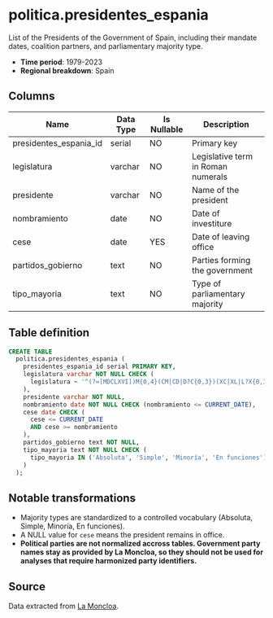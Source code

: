 # politica.presidentes_espania

List of the Presidents of the Government of Spain, including their mandate dates, coalition partners, and parliamentary majority type.

- **Time period**: 1979-2023
- **Regional breakdown**: Spain

## Columns

| Name | Data Type | Is Nullable | Description |
| --- | --- | --- | --- |
| presidentes_espania_id | serial | NO | Primary key |
| legislatura | varchar | NO | Legislative term in Roman numerals |
| presidente | varchar | NO | Name of the president |
| nombramiento | date | NO | Date of investiture |
| cese | date | YES | Date of leaving office |
| partidos_gobierno | text | NO | Parties forming the government |
| tipo_mayoria | text | NO | Type of parliamentary majority |

## Table definition

```sql
CREATE TABLE
  politica.presidentes_espania (
    presidentes_espania_id serial PRIMARY KEY,
    legislatura varchar NOT NULL CHECK (
      legislatura ~ '^(?=[MDCLXVI])M{0,4}(CM|CD|D?C{0,3})(XC|XL|L?X{0,3})(IX|IV|V?I{0,3})$'
    ),
    presidente varchar NOT NULL,
    nombramiento date NOT NULL CHECK (nombramiento <= CURRENT_DATE),
    cese date CHECK (
      cese <= CURRENT_DATE
      AND cese >= nombramiento
    ),
    partidos_gobierno text NOT NULL,
    tipo_mayoria text NOT NULL CHECK (
      tipo_mayoria IN ('Absoluta', 'Simple', 'Minoría', 'En funciones')
    )
  );
```

## Notable transformations

- Majority types are standardized to a controlled vocabulary (Absoluta, Simple, Minoría, En funciones).
- A NULL value for `cese` means the president remains in office.
- **Political parties are not normalized accross tables. Government party names stay as provided by La Moncloa, so they should not be used for analyses that require harmonized party identifiers.**

## Source

Data extracted from <a href="https://www.lamoncloa.gob.es/Paginas/index.aspx" target="_blank">La Moncloa</a>.
